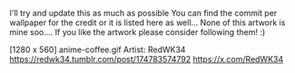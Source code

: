 I'll try and update this as much as possible 
You can find the commit per wallpaper for the credit or it is listed here as well...
None of this artwork is mine soo.... 
If you like the artwork please consider following them! :)


[1280 x 560] anime-coffee.gif
Artist: RedWK34
https://redwk34.tumblr.com/post/174783574792
https://x.com/RedWK34
